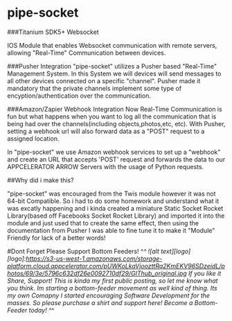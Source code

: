 pipe-socket
======

###Titanium SDK5+ Websocket  

IOS Module that enables Websocket communication with remote servers, allowing "Real-Time" Communication between devices. 


###Pusher Integration
"pipe-socket" utilizes a Pusher based "Real-Time" Management System. In this System we will devices will send messages to all other devices connected on a specific "channel". Pusher made it mandatory that the private channels implement some type of encyption/authentication over the communication.  

###Amazon/Zapier Webhook Integration 
Now Real-Time Communication is fun but what happens when you want to log all the communication that is being had over the channels(including objects,photos,etc, etc). With Pusher, setting a webhook url will also  forward data  as a "POST" request to a assigned location.  

In "pipe-socket" we use Amazon webhook services to set up a "webhook" and create an URL that accepts 'POST' request and forwards the data to our APPCELERATOR ARROW  Servers with the usage of Python requests. 

##Why did i make this? 

"pipe-socket" was encouraged from the Twis module however it was not 64-bit Compatible. So i had to do some homework and understand what it was excatly happening and i kinda created a miniature Static Socket Rocket Library(based off Facebooks Socket Rocket Library) and imported it into the module and just used that to create the same effect, then using the documentation from Pusher I was able to fine tune it to make it "Module" Friendly for lack of a better words!


#Dont Forget Please Support Bottom Feeders! ^_^ ![alt text][logo]
[logo]:https://s3-us-west-1.amazonaws.com/storage-platform.cloud.appcelerator.com/pUWKoLkaVjoozttRq2KmEKV96SDzeidL/photos/69/3e/5796c632df26e0092710df29/GIThub_original.jpg
If you like it Share, Support! This is kinda my first public posting, so let me know what you think. Im starting a bottom-feeder movement as well kind of thing. Its my own Comapny I started encouraging Software Development for the masses. So please purchase a shirt and support here! Become a Bottom-Feeder today!  ^_^
